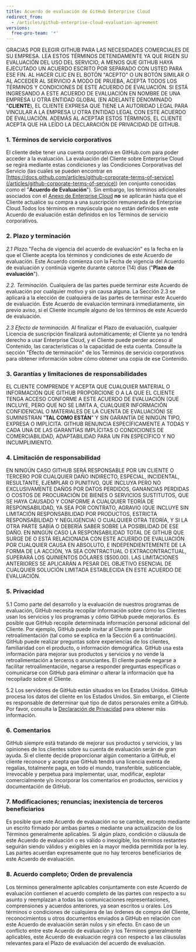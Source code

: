 ```yaml
---
title: Acuerdo de evaluación de GitHub Enterprise Cloud
redirect_from:
  - /articles/github-enterprise-cloud-evaluation-agreement
versions:
  free-pro-team: '*'
---
```


GRACIAS POR ELEGIR GITHUB PARA LAS NECESIDADES COMERCIALES DE SU EMPRESA. LEA ESTOS TÉRMINOS DETENIDAMENTE YA QUE RIGEN SU EVALUACIÓN DEL USO DEL SERVICIO, A MENOS QUE GITHUB HAYA EJECUTADO UN ACUERDO ESCRITO POR SEPARADO CON USTED PARA ESE FIN. AL HACER CLIC EN EL BOTÓN "ACEPTO" O UN BOTÓN SIMILAR O AL ACCEDER AL SERVICIO A MODO DE PRUEBA, ACEPTA TODOS LOS TÉRMINOS Y CONDICIONES DE ESTE ACUERDO DE EVALUACIÓN. SI ESTÁ INGRESANDO A ESTE ACUERDO DE EVALUACIÓN EN NOMBRE DE UNA EMPRESA U OTRA ENTIDAD GLOBAL (EN ADELANTE DENOMINADO "**CLIENTE**), EL CLIENTE EXPRESA QUE TIENE LA AUTORIDAD LEGAL PARA VINCULAR A LA EMPRESA U OTRA ENTIDAD LEGAL CON ESTE ACUERDO DE EVALUACIÓN. ADEMÁS AL ACEPTAR ESTOS TÉRMINOS, EL CLIENTE ACEPTA QUE HA LEÍDO LA DECLARACIÓN DE PRIVACIDAD DE GITHUB.

### 1. Términos de servicio corporativos

El cliente debe tener una cuenta corporativa en GitHub.com para poder acceder a la evaluación. La evaluación del Cliente sobre Enterprise Cloud se regirá mediante estas condiciones y las Condiciones Corporativas del Servicio (las cuales se pueden encontrar en [https://docs.github.com/articles/github-corporate-terms-of-service](/articles/github-corporate-terms-of-service)) (en conjunto conocidas como el "**Acuerdo de Evaluación**"). Sin embargo, los términos adicionales asociados con el [Anexo de Enterprise Cloud](https://help.github.com/articles/github-enterprise-cloud-addendum) **no** se aplicarán hasta que el Cliente actualice su compra a una suscripción remunerada de Enterprise Cloud.Todos los términos en mayúscula que no están definidos en este Acuerdo de evaluación están definidos en los Términos de servicio corporativos.

### 2. Plazo y terminación

*2.1 Plazo.*"Fecha de vigencia del acuerdo de evaluación" es la fecha en la que el Cliente acepta los términos y condiciones de este Acuerdo de evaluación. Este Acuerdo comienza con la Fecha de vigencia del Acuerdo de evaluación y continúa vigente durante catorce (14) días ("**Plazo de evaluación**").

*2.2. Terminación.* Cualquiera de las partes puede terminar este Acuerdo de evaluación por cualquier motivo y sin causa alguna. La Sección 2.3 se aplicará a la elección de cualquiera de las partes de terminar este Acuerdo de evaluación. Este Acuerdo de evaluación terminará inmediatamente, sin previo aviso, si el Cliente incumple alguno de los términos de este Acuerdo de evaluación.

*2.3 Efecto de terminación.* Al finalizar el Plazo de evaluación, cualquier Licencia de suscripción finalizará automáticamente; el Cliente ya no tendrá derecho a usar Enterprise Cloud, y el Cliente puede perder acceso al Contenido, las características o la capacidad de esta cuenta. Consulte la sección "Efecto de terminación" de los Términos de servicio corporativos para obtener información sobre cómo obtener una copia de ese Contenido.

### 3. Garantías y limitaciones de responsabilidades

EL CLIENTE COMPRENDE Y ACEPTA QUE CUALQUIER MATERIAL O INFORMACIÓN QUE GITHUB PROPORCIONE O A LA QUE EL CLIENTE TENGA ACCESO CONFORME A ESTE ACUERDO DE EVALUACIÓN (QUE INCLUYE, PERO QUE NO SE LIMITA A, CUALQUIER INFORMACIÓN CONFIDENCIAL O MATERIALES DE LA CUENTA DE EVALUACIÓN) SE SUMINISTRAN "**TAL COMO ESTÁN**" Y SIN GARANTÍA DE NINGÚN TIPO, EXPRESA O IMPLÍCITA. GITHUB RENUNCIA ESPECÍFICAMENTE A TODAS Y CADA UNA DE LAS GARANTÍAS IMPLÍCITAS O CONDICIONES DE COMERCIABILIDAD, ADAPTABILIDAD PARA UN FIN ESPECÍFICO Y NO INCUMPLIMIENTO.

### 4. Limitación de responsabilidad

EN NINGÚN CASO GITHUB SERÁ RESPONSABLE POR UN CLIENTE O TERCERO POR CUALQUIER DAÑO INDIRECTO, ESPECIAL, INCIDENTAL, RESULTANTE, EJEMPLAR O PUNITIVO, QUE INCLUYA PERO NO EXCLUSIVAMENTE DAÑOS POR DATOS PERDIDOS, GANANCIAS PERDIDAS O COSTOS DE PROCURACIÓN DE BIENES O SERVICIOS SUSTITUTOS, QUE SE HAYA CAUSADO Y CONFORME A CUALQUIER TEORÍA DE RESPONSABILIDAD, YA SEA POR CONTRATO, AGRAVIO (QUE INCLUYE SIN LIMITACIÓN RESPONSABILIDAD POR PRODUCTOS, ESTRICTA RESPONSABILIDAD Y NEGLIGENCIA) O CUALQUIER OTRA TEORÍA, Y SI LA OTRA PARTE SABÍA O DEBERÍA SABER SOBRE LA POSIBILIDAD DE ESE DAÑO. EN NINGÚN CASO LA RESPONSABILIDAD TOTAL DE GITHUB QUE SURGE DE O ESTÁ RELACIONADA CON ESTE ACUERDO DE EVALUACIÓN POR CUALQUIER CAUSA EN ABSOLUTO, E INDEPENDIENTEMENTE DE LA FORMA DE LA ACCIÓN, YA SEA CONTRACTUAL O EXTRACONTRACTUAL, SUPERARÁ LOS QUINIENTOS DÓLARES ($500.00). LAS LIMITACIONES ANTERIORES SE APLICARÁN A PESAR DEL OBJETIVO ESENCIAL DE CUALQUIER SOLUCIÓN LIMITADA ESTABLECIDA EN ESTE ACUERDO DE EVALUACIÓN.

### 5. Privacidad

5.1 Como parte del desarrollo y la evaluación de nuestros programas de evaluación, GitHub necesita recopilar información sobre cómo los Clientes usan los servicios y los programas y cómo GitHub puede mejorarlos. Es posible que GitHub recopile determinada información personal adicional del Cliente. Por ejemplo, GitHub puede invitar al Cliente para brindar retroalimentación (tal como se explica en la Sección 6 a continuación). GitHub puede realizar preguntas sobre experiencias de los clientes, familiaridad con el producto, o información demográfica. GitHub usa esta información para mejorar sus productos y servicios y no vende la retroalimentación a terceros o anunciantes. El cliente puede negarse a facilitar retroalimentación, negarse a responder preguntas específicas o comunicarse con GitHub para eliminar o alterar la información que ha recopilado sobre el Cliente.

5.2 Los servidores de GitHub están situados en los Estados Unidos. GitHub procesa los datos del cliente en los Estados Unidos. Sin embargo, el Cliente es responsable de determinar qué tipo de datos personales emite a GitHub. Por favor, consulta la [Declaración de Privacidad](/articles/github-privacy-statement) para obtener más información.

### 6. Comentarios

GitHub siempre está tratando de mejorar sus productos y servicios, y las opiniones de los clientes sobre su cuenta de evaluación serán de gran ayuda. Si el cliente decide proporcionar algún comentario a GitHub, el cliente reconoce y acepta que GitHub tendrá una licencia exenta de regalías, totalmente paga, en todo el mundo, transferible, sublicenciable, irrevocable y perpetua para implementar, usar, modificar, explotar comercialmente y/o incorporar los comentarios en productos, servicios y documentación de GitHub.

### 7. Modificaciones; renuncias; inexistencia de terceros beneficiarios

Es posible que este Acuerdo de evaluación no se cambie, excepto mediante un escrito firmado por ambas partes o mediante una actualización de los Términos generalmente aplicables. Si algún plazo, condición o cláusula de este Acuerdo de evaluación o es válido o inexigible, los términos restantes seguirán siendo válidos y exigibles en la mayor medida permitida por la ley. Las partes acuerdan expresamente que no hay terceros beneficiarios de este Acuerdo de evaluación.

### 8. Acuerdo completo; Orden de prevalencia

Los términos generalmente aplicables conjuntamente con este Acuerdo de evaluación contienen el acuerdo completo de las partes con respecto a su asunto y reemplazan a todas las comunicaciones representaciones, comprensiones y acuerdos anteriores, ya sean escritos u orales. Los términos o condiciones de cualquiera de las órdenes de compra del Cliente, reconocimientos u otros documentos enviados a GitHub en relación con este Acuerdo de evaluación serán nulos y sin efecto. En caso de un conflicto entre este Acuerdo de evaluación y los Términos generalmente aplicables, este Acuerdo de evaluación regirá con respecto a las cláusulas relevantes para el Plazo de evaluación del acuerdo de evaluación.
